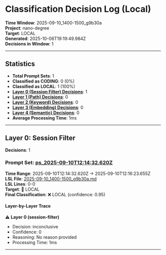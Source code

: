 # Classification Decision Log (Local)

**Time Window**: 2025-09-10_1400-1500_g9b30a<br>
**Project**: nano-degree<br>
**Target**: LOCAL<br>
**Generated**: 2025-10-06T19:19:49.984Z<br>
**Decisions in Window**: 1

---

## Statistics

- **Total Prompt Sets**: 1
- **Classified as CODING**: 0 (0%)
- **Classified as LOCAL**: 1 (100%)
- **[Layer 0 (Session Filter) Decisions](#layer-0-session-filter)**: 1
- **[Layer 1 (Path) Decisions](#layer-1-path)**: 0
- **[Layer 2 (Keyword) Decisions](#layer-2-keyword)**: 0
- **[Layer 3 (Embedding) Decisions](#layer-3-embedding)**: 0
- **[Layer 4 (Semantic) Decisions](#layer-4-semantic)**: 0
- **Average Processing Time**: 1ms

---

## Layer 0: Session Filter

**Decisions**: 1

### Prompt Set: [ps_2025-09-10T12:14:32.620Z](../../history/2025-09-10_1400-1500_g9b30a.md#ps_2025-09-10T12:14:32.620Z)

**Time Range**: 2025-09-10T12:14:32.620Z → 2025-09-10T12:16:23.655Z<br>
**LSL File**: [2025-09-10_1400-1500_g9b30a.md](../../history/2025-09-10_1400-1500_g9b30a.md#ps_2025-09-10T12:14:32.620Z)<br>
**LSL Lines**: 0-0<br>
**Target**: 📍 LOCAL<br>
**Final Classification**: ❌ LOCAL (confidence: 0.95)

#### Layer-by-Layer Trace

⚠️ **Layer 0 (session-filter)**
- Decision: inconclusive
- Confidence: 0
- Reasoning: No reason provided
- Processing Time: 1ms

---

